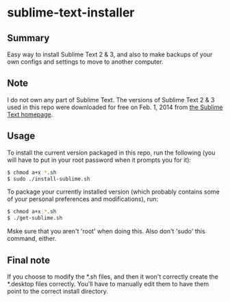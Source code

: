 sublime-text-installer
======================

Summary
-------

Easy way to install Sublime Text 2 &amp; 3, and also to make backups of your own configs and settings to move to another computer.

Note
----

I do not own any part of Sublime Text.  The versions of Sublime Text 2 &amp; 3 used in this repo were downloaded for free on Feb. 1, 2014 from <a href="http://www.sublimetext.com/">the Sublime Text homepage</a>.


Usage
-----

To install the current version packaged in this repo, run the following (you will have to put in your root password when it prompts you for it):

``` sh
$ chmod a+x *.sh
$ sudo ./install-sublime.sh
```

To package your currently installed version (which probably contains some of your personal preferences and modifications), run:

``` sh
$ chmod a+x *.sh
$ ./get-sublime.sh
```

Mske sure that you aren't 'root' when doing this.  Also don't 'sudo' this command, either.

Final note
----------

If you choose to modify the *.sh files, and then it won't correctly create the *.desktop files correctly.  You'll have to manually edit them to have them point to the correct install directory.
